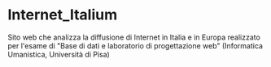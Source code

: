 # Internet_Italium
Sito web che analizza la diffusione di Internet in Italia e in Europa realizzato per l'esame di "Base di dati e laboratorio di progettazione web" (Informatica Umanistica, Università di Pisa)
